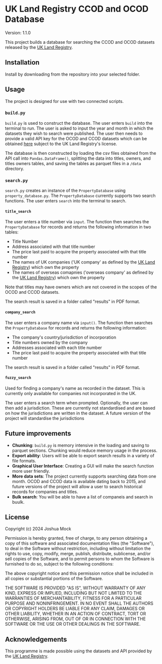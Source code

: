 # UK Land Registry CCOD and OCOD Database
Version: 1.1.0

This project builds a database for searching the CCOD and OCOD datasets released by the [UK Land Registry](https://use-land-property-data.service.gov.uk/).

## Installation

Install by downloading from the repository into your selected folder. 

## Usage
The project is designed for use with two connected scripts.

### `build.py`
`build.py` is used to construct the database. The user enters `build` into the terminal to run. The user is asked to input the year and month in which the datasets they wish to search were published. The user then needs to provide a valid API key for the OCOD and CCOD datasets which can be obtained [here](https://use-land-property-data.service.gov.uk/datasets/ocod#access) subject to the UK Land Registry's license.

The database is then constructed by loading the csv files obtained from the API call into `Pandas.DataFrame()`, splitting the data into titles, owners, and titles owners tables, and saving the tables as parquet files in a `/data` directory.

### `search.py`
`search.py` creates an instance of the `PropertyDatabase` using `property_database.py`. The `PropertyDatabase` currently supports two search functions. The user enters `search` into the terminal to search. 
#### `title_search`
The user enters a title number via `input`. The function then searches the `PropertyDatabase` for records and returns the following information in two tables:

- Title Number
- Address associated with that title number
- The price last paid to acquire the property associated with that title number
- The names of UK companies ('UK company' as defined by the [UK Land Registry](https://use-land-property-data.service.gov.uk/datasets/ccod/tech-spec)) which own the property
- The names of overseas comapnies ('overseas company' as defined by the [UK Land Registry](https://use-land-property-data.service.gov.uk/datasets/ocod/tech-spec)) which own the property

Note that titles may have owners which are not covered in the scopes of the OCOD and CCOD datasets.

The search result is saved in a folder called "results" in PDF format. 

#### `company_search`
The user enters a company name via `input()`. The function then searches the `PropertyDatabase` for records and returns the following information:

- The company's country/jurisdiction of incorporation
- Title numbers owned by the company
- Addresses associated with each title number
- The price last paid to acquire the property associated with that title number

The search result is saved in a folder called "results" in PDF format. 

#### `fuzzy_search`
Used for finding a company's name as recorded in the dataset. This is currently only available for companies not incorporated in the UK.

The user enters a search term when prompted. Optionally, the user can then add a jurisdiction. These are currently not standardised and are based on how the jurisdictions are written in the dataset. A future version of the project will standardise the jurisdictions


## Future improvements
- **Chunking**: `build.py` is memory intensive in the loading and saving to parquet sections. Chunking would reduce memory usage in the process.
- **Export ability**: Users will be able to export search results in a variety of file formats.
- **Graphical User Interface**: Creating  a GUI will make the search function more user friendly.
- **More data sets**: The project currently supports searching data from one month. OCOD and CCOD data is available dating back to 2015, and future versions of the project will allow a user to search historical records for companies and titles.
- **Bulk search**: You will be able to have a list of companeis and search in buulk. 

## License

Copyright (c) 2024 Joshua Mock

Permission is hereby granted, free of charge, to any person obtaining a copy
of this software and associated documentation files (the "Software"), to deal
in the Software without restriction, including without limitation the rights
to use, copy, modify, merge, publish, distribute, sublicense, and/or sell
copies of the Software, and to permit persons to whom the Software is
furnished to do so, subject to the following conditions:

The above copyright notice and this permission notice shall be included in all
copies or substantial portions of the Software.

THE SOFTWARE IS PROVIDED "AS IS", WITHOUT WARRANTY OF ANY KIND, EXPRESS OR
IMPLIED, INCLUDING BUT NOT LIMITED TO THE WARRANTIES OF MERCHANTABILITY,
FITNESS FOR A PARTICULAR PURPOSE AND NONINFRINGEMENT. IN NO EVENT SHALL THE
AUTHORS OR COPYRIGHT HOLDERS BE LIABLE FOR ANY CLAIM, DAMAGES OR OTHER
LIABILITY, WHETHER IN AN ACTION OF CONTRACT, TORT OR OTHERWISE, ARISING FROM,
OUT OF OR IN CONNECTION WITH THE SOFTWARE OR THE USE OR OTHER DEALINGS IN THE
SOFTWARE.

## Acknowledgements
This programme is made possible using the datasets and API provided by the [UK Land Registry](https://use-land-property-data.service.gov.uk/).

